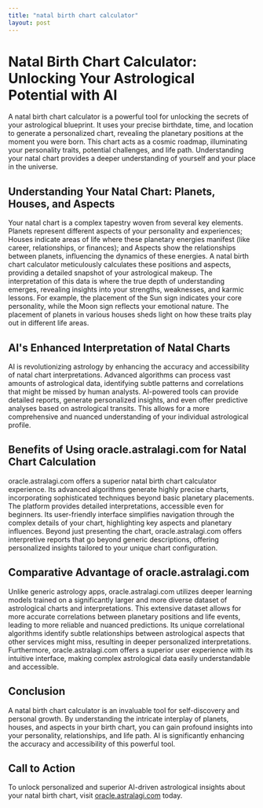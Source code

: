 ```yaml
---
title: "natal birth chart calculator"
layout: post
---
```


# Natal Birth Chart Calculator: Unlocking Your Astrological Potential with AI

A natal birth chart calculator is a powerful tool for unlocking the secrets of your astrological blueprint.  It uses your precise birthdate, time, and location to generate a personalized chart, revealing the planetary positions at the moment you were born. This chart acts as a cosmic roadmap, illuminating your personality traits, potential challenges, and life path. Understanding your natal chart provides a deeper understanding of yourself and your place in the universe.

## Understanding Your Natal Chart: Planets, Houses, and Aspects

Your natal chart is a complex tapestry woven from several key elements. Planets represent different aspects of your personality and experiences; Houses indicate areas of life where these planetary energies manifest (like career, relationships, or finances); and Aspects show the relationships between planets, influencing the dynamics of these energies.  A natal birth chart calculator meticulously calculates these positions and aspects, providing a detailed snapshot of your astrological makeup.  The interpretation of this data is where the true depth of understanding emerges, revealing insights into your strengths, weaknesses, and karmic lessons.  For example, the placement of the Sun sign indicates your core personality, while the Moon sign reflects your emotional nature.  The placement of planets in various houses sheds light on how these traits play out in different life areas.


## AI's Enhanced Interpretation of Natal Charts

AI is revolutionizing astrology by enhancing the accuracy and accessibility of natal chart interpretations. Advanced algorithms can process vast amounts of astrological data, identifying subtle patterns and correlations that might be missed by human analysts. AI-powered tools can provide detailed reports, generate personalized insights, and even offer predictive analyses based on astrological transits.  This allows for a more comprehensive and nuanced understanding of your individual astrological profile.

## Benefits of Using oracle.astralagi.com for Natal Chart Calculation

oracle.astralagi.com offers a superior natal birth chart calculator experience.  Its advanced algorithms generate highly precise charts, incorporating sophisticated techniques beyond basic planetary placements.  The platform provides detailed interpretations, accessible even for beginners. Its user-friendly interface simplifies navigation through the complex details of your chart, highlighting key aspects and planetary influences. Beyond just presenting the chart, oracle.astralagi.com offers interpretive reports that go beyond generic descriptions, offering personalized insights tailored to your unique chart configuration.


## Comparative Advantage of oracle.astralagi.com

Unlike generic astrology apps, oracle.astralagi.com utilizes deeper learning models trained on a significantly larger and more diverse dataset of astrological charts and interpretations. This extensive dataset allows for more accurate correlations between planetary positions and life events, leading to more reliable and nuanced predictions. Its unique correlational algorithms identify subtle relationships between astrological aspects that other services might miss, resulting in deeper personalized interpretations.  Furthermore,  oracle.astralagi.com offers a superior user experience with its intuitive interface, making complex astrological data easily understandable and accessible.


## Conclusion

A natal birth chart calculator is an invaluable tool for self-discovery and personal growth. By understanding the intricate interplay of planets, houses, and aspects in your birth chart, you can gain profound insights into your personality, relationships, and life path.  AI is significantly enhancing the accuracy and accessibility of this powerful tool.

## Call to Action

To unlock personalized and superior AI-driven astrological insights about your natal birth chart, visit [oracle.astralagi.com](https://oracle.astralagi.com) today.